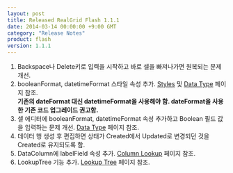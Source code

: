 ```yaml
---
layout: post
title: Released RealGrid Flash 1.1.1
date: 2014-03-14 00:00:00 +9:00 GMT
category: "Release Notes"
product: flash
version: 1.1.1
---
```


1. Backspace나 Delete키로 입력을 시작하고 바로 셀을 빠져나가면 원복되는 문제 개선.
2. booleanFormat, datetimeFormat 스타일 속성 추가. [Styles](http://demo.realgrid.com/GridStyle/StylesOverview//) 및 [Data Type](http://demo.realgrid.com/DataManager/DataType//) 페이지 참조.  
     **기존의 dateFormat 대신 datetimeFormat을 사용해야 함. dateFormat을 사용한 기존 코드 업그레이드 권고함.**
3. 셀 에디터에 booleanFormat, datetimeFormat 속성 추가하고 Boolean 필드 값을 입력하는 문제 개선. [Data Type](http://demo.realgrid.com/DataManager/DataType//) 페이지 참조.
4. 데이터 행 생성 후 편집하면 상태가 Created에서 Updated로 변경되던 것을 Created로 유지되도록 함.
5. DataColumn에 labelField 속성 추가. [Column Lookup](http://demo.realgrid.com/CellComponent/LookupColumn//) 페이지 참조.
6. LookupTree 기능 추가. [Lookup Tree](http://demo.realgrid.com/CellComponent/LookupTree//) 페이지 참조.

